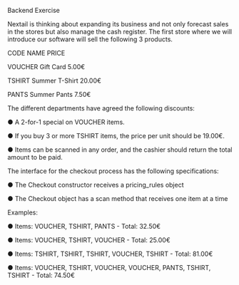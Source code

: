 Backend Exercise

Nextail is thinking about expanding its business and not only forecast sales in the stores but
also manage the cash register. The first store where we will introduce our software will sell the
following 3 products.

CODE NAME PRICE

VOUCHER Gift Card 5.00€

TSHIRT Summer T-Shirt 20.00€

PANTS Summer Pants 7.50€

The different departments have agreed the following discounts:

● A 2-for-1 special on VOUCHER items.

● If you buy 3 or more TSHIRT items, the price per unit should be 19.00€.

● Items can be scanned in any order, and the cashier should return the total amount to be
paid.

The interface for the checkout process has the following specifications:

● The Checkout constructor receives a pricing_rules object

● The Checkout object has a scan method that receives one item at a time

Examples:

● Items: VOUCHER, TSHIRT, PANTS - Total: 32.50€

● Items: VOUCHER, TSHIRT, VOUCHER - Total: 25.00€

● Items: TSHIRT, TSHIRT, TSHIRT, VOUCHER, TSHIRT - Total: 81.00€

● Items: VOUCHER, TSHIRT, VOUCHER, VOUCHER, PANTS, TSHIRT, TSHIRT - Total:
74.50€
